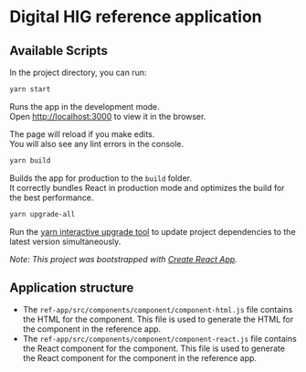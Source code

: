 # Digital HIG reference application

## Available Scripts

In the project directory, you can run:

```bash
yarn start
```

Runs the app in the development mode.\
Open [http://localhost:3000](http://localhost:3000) to view it in the browser.

The page will reload if you make edits.\
You will also see any lint errors in the console.

```bash
yarn build
```

Builds the app for production to the `build` folder.\
It correctly bundles React in production mode and optimizes the build for the best performance.

```bash
yarn upgrade-all
```

Run the [yarn interactive upgrade tool](https://classic.yarnpkg.com/en/docs/cli/upgrade-interactive/) to update project dependencies to the latest version simultaneously.

_Note: This project was bootstrapped with [Create React App](https://github.com/facebook/create-react-app)._

## Application structure

- The `ref-app/src/components/component/component-html.js` file contains the HTML for the component. This file is used to generate the HTML for the component in the reference app.
- The `ref-app/src/components/component/component-react.js` file contains the React component for the component. This file is used to generate the React component for the component in the reference app.
